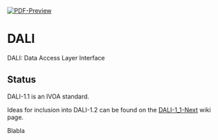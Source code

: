 [![PDF-Preview](https://img.shields.io/badge/Preview-PDF-blue)](../../releases/download/auto-pdf-preview/DALI-draft.pdf)

# DALI
DALI: Data Access Layer Interface

## Status

DALI-1.1 is an IVOA standard.

Ideas for inclusion into DALI-1.2 can be found on the
<a href="https://wiki.ivoa.net/twiki/bin/view/IVOA/DALI-1_1-Next">DALI-1_1-Next</a>
wiki page.

Blabla
